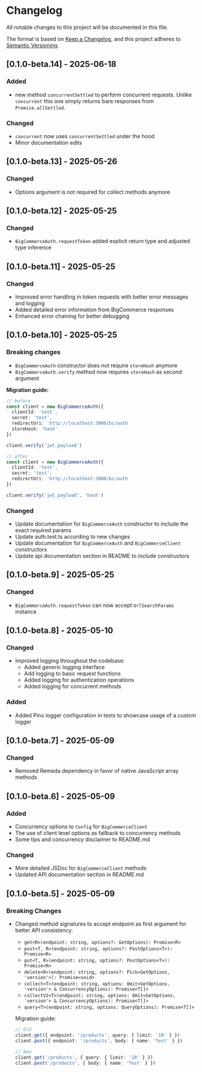 # Changelog

All notable changes to this project will be documented in this file.

The format is based on [Keep a Changelog](https://keepachangelog.com/en/1.0.0/),
and this project adheres to [Semantic Versioning](https://semver.org/spec/v2.0.0.html).

## [0.1.0-beta.14] - 2025-06-18

### Added
- new method `concurrentSettled` to perform concurrent requests. Unlike `concurrent` this one simply returns bare responses from `Promise.allSettled`.

### Changed
- `concurrent` now uses `concurrentSettled` under the hood
- Minor documentation edits

## [0.1.0-beta.13] - 2025-05-26

### Changed

- Options argument is not required for collect methods anymore

## [0.1.0-beta.12] - 2025-05-25

### Changed
- `BigCommerceAuth.requestToken` added explicit return type and adjusted type inference

## [0.1.0-beta.11] - 2025-05-25
### Changed
- Improved error handling in token requests with better error messages and logging
- Added detailed error information from BigCommerce responses
- Enhanced error chaining for better debugging

## [0.1.0-beta.10] - 2025-05-25

### Breaking changes

- `BigCommerceAuth` constructor does not require `storeHash` anymore
- `BigCommerceAuth.verify` method now requires `storeHash` as second argument

**Migration guide:**
```ts
// before
const client = new BigCommerceAuth({
  clientId: 'test',
  secret: 'test',
  redirectUri: 'http://localhost:3000/bc/auth
  storeHash: 'hash'
})

client.verify('jwt_payload')

// after
const client = new BigCommerceAuth({
  clientId: 'test',
  secret: 'test',
  redirectUri: 'http://localhost:3000/bc/auth
})

client.verify('jwt_payload', 'hash')
```

### Changed
- Update documentation for `BigCommerceAuth` constructor to include the exact required params
- Update auth.test.ts according to new changes
- Update documentation for `BigCommerceAuth` and `BigCommerceClient` constructors
- Update api documentation section in README to include constructors

## [0.1.0-beta.9] - 2025-05-25

### Changed
- `BigCommerceAuth.requestToken` can now accept `UrlSearchParams` instance

## [0.1.0-beta.8] - 2025-05-10

### Changed
- Improved logging throughout the codebase:
  - Added generic logging interface
  - Add logging to basic request functions
  - Added logging for authentication operations
  - Added logging for concurrent methods

### Added
- Added Pino logger configuration in tests to showcase usage of a custom logger

## [0.1.0-beta.7] - 2025-05-09

### Changed
- Removed Remeda dependency in favor of native JavaScript array methods

## [0.1.0-beta.6] - 2025-05-09

### Added
- Concurrency options to `Config` for `BigCommerceClient`
- The use of client level options as fallback to concurrency methods
- Some tips and concurrency disclaimer to README.md

### Changed
- More detailed JSDoc for `BigCommerceClient` methods
- Updated API documentation section in README.md

## [0.1.0-beta.5] - 2025-05-09

### Breaking Changes
- Changed method signatures to accept endpoint as first argument for better API consistency:
  - `get<R>(endpoint: string, options?: GetOptions): Promise<R>`
  - `post<T, R>(endpoint: string, options?: PostOptions<T>): Promise<R>`
  - `put<T, R>(endpoint: string, options?: PostOptions<T>): Promise<R>`
  - `delete<R>(endpoint: string, options?: Pick<GetOptions, 'version'>): Promise<void>`
  - `collect<T>(endpoint: string, options: Omit<GetOptions, 'version'> & ConcurrencyOptions): Promise<T[]>`
  - `collectV2<T>(endpoint: string, options: Omit<GetOptions, 'version'> & ConcurrencyOptions): Promise<T[]>`
  - `query<T>(endpoint: string, options: QueryOptions): Promise<T[]>`

  Migration guide:
  ```typescript
  // Old
  client.get({ endpoint: '/products', query: { limit: '10' } })
  client.post({ endpoint: '/products', body: { name: 'Test' } })
  
  // New
  client.get('/products', { query: { limit: '10' } })
  client.post('/products', { body: { name: 'Test' } })
  ``` 

